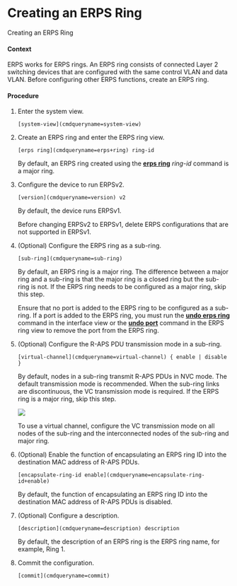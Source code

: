 Creating an ERPS Ring
=====================

Creating an ERPS Ring

#### Context

ERPS works for ERPS rings. An ERPS ring consists of connected Layer 2 switching devices that are configured with the same control VLAN and data VLAN. Before configuring other ERPS functions, create an ERPS ring.


#### Procedure

1. Enter the system view.
   
   
   ```
   [system-view](cmdqueryname=system-view)
   ```
2. Create an ERPS ring and enter the ERPS ring view.
   
   
   ```
   [erps ring](cmdqueryname=erps+ring) ring-id
   ```
   
   
   
   By default, an ERPS ring created using the [**erps ring**](cmdqueryname=erps+ring) *ring-id* command is a major ring.
3. Configure the device to run ERPSv2.
   
   
   ```
   [version](cmdqueryname=version) v2 
   ```
   
   
   
   By default, the device runs ERPSv1.
   
   Before changing ERPSv2 to ERPSv1, delete ERPS configurations that are not supported in ERPSv1.
4. (Optional) Configure the ERPS ring as a sub-ring.
   
   
   ```
   [sub-ring](cmdqueryname=sub-ring)
   ```
   
   By default, an ERPS ring is a major ring. The difference between a major ring and a sub-ring is that the major ring is a closed ring but the sub-ring is not. If the ERPS ring needs to be configured as a major ring, skip this step.
   
   Ensure that no port is added to the ERPS ring to be configured as a sub-ring. If a port is added to the ERPS ring, you must run the [**undo erps ring**](cmdqueryname=undo+erps+ring) command in the interface view or the [**undo port**](cmdqueryname=undo+port) command in the ERPS ring view to remove the port from the ERPS ring.
5. (Optional) Configure the R-APS PDU transmission mode in a sub-ring.
   
   
   ```
   [virtual-channel](cmdqueryname=virtual-channel) { enable | disable }
   ```
   
   By default, nodes in a sub-ring transmit R-APS PDUs in NVC mode. The default transmission mode is recommended. When the sub-ring links are discontinuous, the VC transmission mode is required. If the ERPS ring is a major ring, skip this step.
   
   ![](public_sys-resources/note_3.0-en-us.png) 
   
   To use a virtual channel, configure the VC transmission mode on all nodes of the sub-ring and the interconnected nodes of the sub-ring and major ring.
6. (Optional) Enable the function of encapsulating an ERPS ring ID into the destination MAC address of R-APS PDUs.
   
   
   ```
   [encapsulate-ring-id enable](cmdqueryname=encapsulate-ring-id+enable)
   ```
   
   By default, the function of encapsulating an ERPS ring ID into the destination MAC address of R-APS PDUs is disabled.
7. (Optional) Configure a description.
   
   
   ```
   [description](cmdqueryname=description) description
   ```
   
   By default, the description of an ERPS ring is the ERPS ring name, for example, Ring 1.
8. Commit the configuration.
   
   
   ```
   [commit](cmdqueryname=commit)
   ```